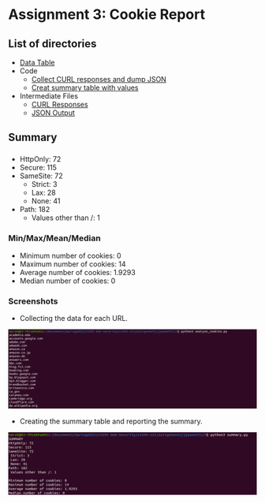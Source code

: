 # Assignment 3: Cookie Report

## List of directories

  * [Data Table](data.tsv)
  * Code
    * [Collect CURL responses and dump JSON](analyze_cookies.py)
    * [Creat summary table with values](summary.py)
  * Intermediate Files
    * [CURL Responses](curl_output)
    * [JSON Output](out.json)


## Summary

### 

* HttpOnly: 72
* Secure: 115
* SameSite: 72
  * Strict: 3
  * Lax: 28
  * None: 41
* Path: 182
  * Values other than /: 1

### Min/Max/Mean/Median 

* Minimum number of cookies: 0
* Maximum number of cookies: 14
* Average number of cookies: 1.9293
* Median number of cookies: 0


### Screenshots

* Collecting the data for each URL.
<img src="screenshots/1.png" width="700">

* Creating the summary table and reporting the summary.
<img src="screenshots/2.png" width="700">
